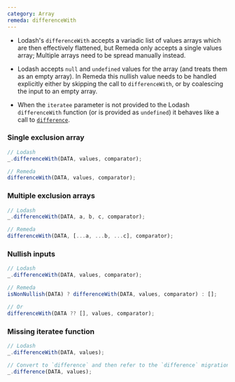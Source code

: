 ```yaml
---
category: Array
remeda: differenceWith
---
```


- Lodash's `differenceWith` accepts a variadic list of values arrays which are
  then effectively flattened, but Remeda only accepts a single values array;
  Multiple arrays need to be spread manually instead.

- Lodash accepts `null` and `undefined` values for the array (and treats them as
  an empty array). In Remeda this nullish value needs to be handled explicitly
  either by skipping the call to `differenceWith`, or by coalescing the input to
  an empty array.

- When the `iteratee` parameter is not provided to the Lodash `differenceWith`
  function (or is provided as `undefined`) it behaves like a call to
  [`difference`](/#difference).

### Single exclusion array

```ts
// Lodash
_.differenceWith(DATA, values, comparator);

// Remeda
differenceWith(DATA, values, comparator);
```

### Multiple exclusion arrays

```ts
// Lodash
_.differenceWith(DATA, a, b, c, comparator);

// Remeda
differenceWith(DATA, [...a, ...b, ...c], comparator);
```

### Nullish inputs

```ts
// Lodash
_.differenceWith(DATA, values, comparator);

// Remeda
isNonNullish(DATA) ? differenceWith(DATA, values, comparator) : [];

// Or
differenceWith(DATA ?? [], values, comparator);
```

### Missing iteratee function

```ts
// Lodash
_.differenceWith(DATA, values);

// Convert to `difference` and then refer to the `difference` migration docs
_.difference(DATA, values);
```
